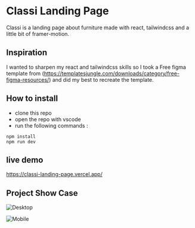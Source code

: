 # Classi Landing Page
Classi is a landing page about furniture made with react, tailwindcss and a little bit of framer-motion.


## Inspiration 
I wanted to sharpen my react and tailwindcss skills so I took a Free figma  template from (https://templatesjungle.com/downloads/category/free-figma-resources/) and did my best to recreate the template.

  
## How to install
- clone this repo 
- open the repo with vscode 
- run the following commands :
```
npm install
npm run dev
```

## live demo
https://classi-landing-page.vercel.app/


## Project Show Case

![Desktop](https://github.com/MedtheVorg/Classi-Landing-Page/assets/68510473/f0b23286-701c-42d8-9bc4-edab07991a18)

![Mobile](https://github.com/MedtheVorg/Classi-Landing-Page/assets/68510473/277e2d95-95e9-43ca-a404-bd1d409bcf13)
